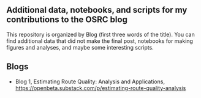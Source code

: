 ## Additional data, notebooks, and scripts for my contributions to the OSRC blog

This repository is organized by Blog (first three words of the title). You can find additional data that did not make the final post,
notebooks for making figures and analyses, and maybe some interesting scripts.

## Blogs
- Blog 1, Estimating Route Quality: Analysis and Applications, https://openbeta.substack.com/p/estimating-route-quality-analysis

